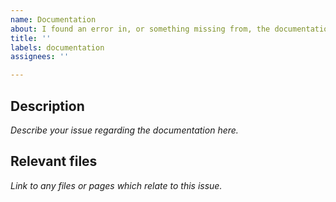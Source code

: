 ```yaml
---
name: Documentation
about: I found an error in, or something missing from, the documentation
title: ''
labels: documentation
assignees: ''

---
```


## Description

*Describe your issue regarding the documentation here.*

## Relevant files

*Link to any files or pages which relate to this issue.*
